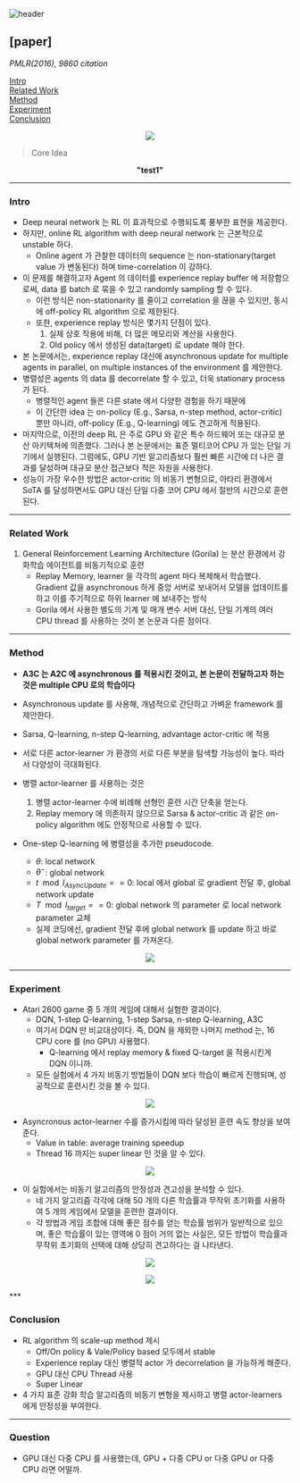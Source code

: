 ![header](https://capsule-render.vercel.app/api?type=waving&color=auto&height=80&section=header&text=Welcome%20Paper%20Review&fontSize=50)


## [paper]
*PMLR(2016), 9860 citation*

[Intro](#intro)</br>
[Related Work](#related-work)</br>
[Method](#method)</br>
[Experiment](#experiment)</br>
[Conclusion](#conclusion)</br>

<p align="center">
<img src='./image1.png'>
</p>

> Core Idea
<div align=center>
<strong>"test1"</strong></br>
</div>

***

### <strong>Intro</strong>
- Deep neural network 는 RL 이 효과적으로 수행되도록 풍부한 표현을 제공한다. 
- 하지만, online RL algorithm with deep neural network 는 근본적으로 unstable 하다. 
  - Online agent 가 관찰한 데이터의 sequence 는 non-stationary(target value 가 변동된다) 하며 time-correlation 이 강하다.
- 이 문제를 해결하고자 Agent 의 데이터를 experience replay buffer 에 저장함으로써, data 를 batch 로 묶을 수 있고 randomly sampling 할 수 있다.
  - 이런 방식은 non-stationarity 를 줄이고 correlation 을 끊을 수 있지만, 동시에 off-policy RL algorithm 으로 제한된다.
  - 또한, experience replay 방식은 몇가지 단점이 있다.
    1. 실제 상호 작용에 비해, 더 많은 메모리와 계산을 사용한다.
    2. Old policy 에서 생성된 data(target) 로 update 해야 한다.
- 본 논문에서는, experience replay 대신에 asynchronous update for multiple agents in parallel, on multiple instances of the environment 를 제안한다. 
- 병렬성은 agents 의 data 를 decorrelate 할 수 있고, 더욱 stationary process 가 된다.
   - 병렬적인 agent 들은 다른 state 에서 다양한 경험을 하기 때문에
  - 이 간단한 idea 는 on-policy (E.g., Sarsa, n-step method, actor-critic) 뿐만 아니라, off-policy (E.g., Q-learning) 에도 견고하게 적용된다.
- 마지막으로, 이전의 deep RL 은 주로 GPU 와 같은 특수 하드웨어 또는 대규모 분산 아키텍쳐에 의존했다. 그러나 본 논문에서는 표준 멀티코어 CPU 가 있는 단일 기기에서 실행된다. 그럼에도, GPU 기반 알고리즘보다 훨씬 빠른 시간에 더 나은 결과를 달성하며 대규모 분산 접근보다 적은 자원을 사용한다. 
- 성능이 가장 우수한 방법은 actor-critic 의 비동기 변형으로, 아타리 환경에서 SoTA 를 달성하면서도 GPU 대신 단일 다중 코어 CPU 에서 절반의 시간으로 훈련된다. 
***

### <strong>Related Work</strong>
1. General Reinforcement Learning Architecture (Gorila) 는 분산 환경에서 강화학습 에이전트를 비동기적으로 훈련
   - Replay Memory, learner 을 각각의 agent 마다 복제해서 학습했다. Gradient 값을 asynchronous 하게 중앙 서버로 보내어서 모델을 업데이트를 하고 이를 주기적으로 하위 learner 에 보내주는 방식
   - Gorila 에서 사용한 별도의 기계 및 매개 변수 서버 대신, 단일 기계의 여러 CPU thread 를 사용하는 것이 본 논문과 다른 점이다. 

***

### <strong>Method</strong>
- **A3C 는 A2C 에 asynchronous 를 적용시킨 것이고, 본 논문이 전달하고자 하는 것은 multiple CPU 로의 학습이다**
- Asynchronous update 를 사용해, 개념적으로 간단하고 가벼운 framework 를 제안한다.
- Sarsa, Q-learning, n-step Q-learning, advantage actor-critic 에 적용
- 서로 다른 actor-learner 가 환경의 서로 다른 부분을 탐색할 가능성이 높다. 따라서 다양성이 극대화된다.
- 병렬 actor-learner 를 사용하는 것은 
  1. 병렬 actor-learner 수에 비례해 선형인 훈련 시간 단축을 얻는다.
  2. Replay memory 에 의존하지 않으므로 Sarsa & actor-critic 과 같은 on-policy algorithm 에도 안정적으로 사용할 수 있다.

- One-step Q-learning 에 병렬성을 추가한 pseudocode.
  - $\theta$: local network
  - $\theta^-$: global network
  - $t \mod I_{AsyncUpdate} ==0$: local 에서 global 로 gradient 전달 후, global network update
  - $T \mod I_{target} ==0$: global network 의 parameter 로 local network parameter 교체
  - 실제 코딩에선, gradient 전달 후에 global network 를 update 하고 바로 global network parameter 를 가져온다.
<p align='center'>
<img src='./img2.png'>
</p>

***

### <strong>Experiment</strong>
- Atari $2600$ game 중 $5$ 개의 게임에 대해서 실험한 결과이다. 
  - DQN, 1-step Q-learning, 1-step Sarsa, n-step Q-learning, A3C 
  - 여기서 DQN 만 비교대상이다. 즉, DQN 을 제외한 나머지 method 는, 16 CPU core 를 (no GPU) 사용했다.
    - Q-learning 에서 replay memory & fixed Q-target 을 적용시킨게 DQN 이니까.
  - 모든 실험에서 4 가지 비동기 방법들이 DQN 보다 학습이 빠르게 진행되며, 성공적으로 훈련시킨 것을 볼 수 있다.

<p align='center'>
<img src='./img3.png'>
</p>

- Asyncronous actor-learner 수를 증가시킴에 따라 달성된 훈련 속도 향상을 보여준다. 
  - Value in table: average training speedup
  - Thread 16 까지는 super linear 인 것을 알 수 있다.
<p align='center'>
<img src='./img4.png'>
</p>

- 이 실험에서는 비동기 알고리즘의 안정성과 견고성을 분석할 수 있다.
  - 네 가지 알고리즘 각각에 대해 $50$ 개의 다른 학습률과 무작위 초기화를 사용하여 $5$ 개의 게임에서 모델을 훈련한 결과이다.
  - 각 방법과 게임 조합에 대해 좋은 점수를 얻는 학습률 범위가 일반적으로 있으며, 좋은 학습률이 있는 영역에 $0$ 점이 거의 없는 사실은, 모든 방법이 학습률과 무작위 초기화의 선택에 대해 상당히 견고하다는 걸 나타낸다.
<p align='center'>
<img src='./img5.png'>
</p>
<p align='center'>
<img src='./img6.png'>
</p>
***

### <strong>Conclusion</strong>
- RL algorithm 의 scale-up method 제시
  - Off/On policy & Vale/Policy based 모두에서 stable
  - Experience replay 대신 병렬적 actor 가 decorrelation 을 가능하게 해준다.
  - GPU 대신 CPU Thread 사용
  - Super Linear
- 4 가지 표준 강화 학습 알고리즘의 비동기 변형을 제시하고 병렬 actor-learners 에게 안정성을 부여한다.

***

### <strong>Question</strong>
- GPU 대신 다중 CPU 를 사용했는데, GPU + 다중 CPU or 다중 GPU or 다중 CPU 라면 어떨까.

